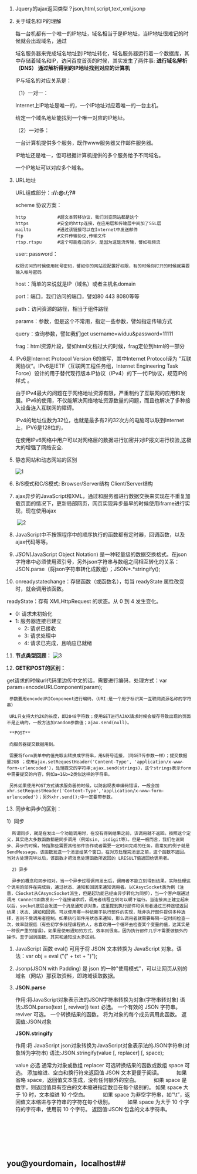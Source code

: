 1. Jquery的ajax返回类型？json,html,script,text,xml,jsonp

2. 关于域名和IP的理解

   每一台机都有一个唯一的IP地址，域名相当于是IP地址，当IP地址很难记的时候就会出现域名，通过

   域名服务器来完成域名地址到IP地址转化，域名服务器运行着一个数据库，其中存储着域名和IP，访问百度首页的时候，其实发生了两件事:  **进行域名解析 （DNS）     通过解析得到的IP地址找到对应的计算机**

   IP与域名的对应关系是：

   （1）一对一：

   Internet上IP地址是唯一的，一个IP地址对应着唯一的一台主机。

   给定一个域名地址能找到一个唯一对应的IP地址。

   （2）一对多：

   一台计算机提供多个服务，既作www服务器又作邮件服务器。

   IP地址还是唯一，但可根据计算机提供的多个服务给予不同域名。

   一个IP地址可以对应多个域名。

3. URL地址

   URL组成部分：**<scheme>://<user>:<password>@<host>:<port>/<path>;<params>?<query>#<frag>**

   scheme	协议方案：

   ```
   http            #超文本转移协议，我们浏览网站都是这个
   https           #安全的http连接，在应用层和传输层中间加了SSL层
   mailto          #通过该链接可以在Internet中发送邮件
   ftp             #文件传输协议,传输文件
   rtsp.rtspu      #这个可能看见的少，是因为这是流传输，譬如视频流
   ```

   user: password：

   ```
   权限访问的时候使用帐号密码，譬如你的网站没配置好权限，有的时候你打开的时候就需要输入帐号密码
   ```

   host：简单的来说就是IP（域名）或者主机名domain

   port：端口，我们访问的端口，譬如80 443 8080等等

   path：访问资源的路径，相当于组件路径

   params：参数，但是这个不常用，指定一些参数，譬如指定传输方式

   query：查询参数，譬如我们get username=widuu&password=11111

   frag：html资源片段，譬如html文档过大的时候，frag定位到html的一部分

4. IPv6是Internet Protocol Version 6的缩写，其中Internet Protocol译为 ”互联网协议“。IPv6是IETF（互联网工程任务组，Internet Engineering Task Force）设计的用于替代现行版本IP协议（IPv4）的下一代IP协议，规范IP的样式 。

   由于IPv4最大的问题在于网络地址资源有限，严重制约了互联网的应用和发展。IPv6的使用，不仅能解决网络地址资源数量的问题，而且也解决了多种接入设备连入互联网的障碍。

   IPv4的地址位数为32位，也就是最多有2的32次方的电脑可以联到Internet上，IPV6是128位的，

   在使用IPv6网络中用户可以对网络层的数据进行加密并对IP报文进行校验,这极大的增强了网络安全.

5. 静态网站和动态网站的区别

   ![1](C:\Users\wochu\Desktop\LearningNote\s_016ajax\1.png)

6. B/S模式和C/S模式:    Browser/Server结构      Client/Server结构

7. ajax异步的JavaScript和XML，通过和服务器进行数据交换来实现在不重复加载页面的情况下，更新局部网页，网页实现异步最早的时候使用iframe进行实现，现在使用ajax

   ​	 ![2](2.png)

8. JavaScript中不按照程序中的顺序执行的函数都有定时器，回调函数，以及ajax代码等等。

9. *JSON*(JavaScript Object Notation) 是一种轻量级的数据交换格式。在json字符串中必须使用双引号，另外json字符串与数组之间相互转化的关系：JSON.parse（将json字符串转化成数组）；JSON*.*stringify();

10. onreadystatechange：存储函数（或函数名），每当 readyState 属性改变时，就会调用该函数。

   readyState：存有 XMLHttpRequest 的状态。从 0 到 4 发生变化。

- 0: 请求未初始化
- 1: 服务器连接已建立
   - 2: 请求已接收
   - 3: 请求处理中
   - 4: 请求已完成，且响应已就绪

11. **节点类型回顾：**  ![3](3.png)

12. **GET和POST的区别：**

   get请求的时候url代码里边传中文的话，需要进行编码，处理方式：var param=encodeURLComponent(param);

     参数要用encodeURIComponent进行编码，（URI:是一个用于标识某一互联网资源名称的字符串）

     URL只支持大约2K的长度，即2048字符数；使用GET进行AJAX请求时候会缓存导致出现的页面不是正确的，一般方法加random参数值；ajax.send(null)。

     **POST**

     向服务器提交数据用到。

     需要将form表单中的值先取出转换成字符串，用&符号连接，（同GET传参数一样）；提交数据量2GB ；使用ajax.setRequestHeader('Content-Type', 'application/x-www-form-urlencoded')，处理提交的字符串;ajax.send(strings)，这个strings表示form中需要提交的内容，例如a=1&b=2类似这样的字符串。

     另外如果使用POST方式请求服务器的时候，以防出现表单编码错误，一般会加xhr.setRequestHeader('Content-Type','application/x-www-form-urlencoded')；另外xhr.send();中一定要带参数。

13. 同步和异步的区别：

   1）同步

      所谓同步，就是在发出一个功能调用时，在没有得到结果之前，该调用就不返回。按照这个定义，其实绝大多数函数都是同步调用（例如sin, isdigit等）。但是一般而言，我们在说同步、异步的时候，特指那些需要其他部件协作或者需要一定时间完成的任务。最常见的例子就是 SendMessage。该函数发送一个消息给某个窗口，在对方处理完消息之前，这个函数不返回。当对方处理完毕以后，该函数才把消息处理函数所返回的 LRESULT值返回给调用者。

      2）异步

      异步的概念和同步相对。当一个异步过程调用发出后，调用者不能立刻得到结果。实际处理这个调用的部件在完成后，通过状态、通知和回调来通知调用者。以CAsycSocket类为例（注意，CSocket从CAsyncSocket派生，但是起功能已经由异步转化为同步），当一个客户端通过调用 Connect函数发出一个连接请求后，调用者线程立刻可以朝下运行。当连接真正建立起来以后，socket底层会发送一个消息通知该对象。这里提到执行部件和调用者通过三种途径返回结果：状态、通知和回调。可以使用哪一种依赖于执行部件的实现，除非执行部件提供多种选择，否则不受调用者控制。如果执行部件用状态来通知，那么调用者就需要每隔一定时间检查一次，效率就很低（有些初学多线程编程的人，总喜欢用一个循环去检查某个变量的值，这其实是一种很严重的错误）。如果是使用通知的方式，效率则很高，因为执行部件几乎不需要做额外的操作。至于回调函数，其实和通知没太多区别。

1.  JavaScript 函数 eval() 可用于将 JSON 文本转换为 JavaScript 对象。语法：var obj = eval ("(" + txt + ")");

2.  Jsonp(JSON with Padding) 是 json 的一种"使用模式"，可以让网页从别的域名（网站）那获取资料，即跨域读取数据。

3.  **JSON.parse**

     作用:将JavaScript对象表示法的JSON字符串转换为对象(字符串转对象)
     语法:JSON.parse(text [, reviver])
     text 必选。 一个有效的 JSON 字符串。
     reviver 可选。 一个转换结果的函数。 将为对象的每个成员调用此函数。
     返回值:JSON对象 

     **JSON.stringify**

     作用:将 JavaScript json对象转换为JavaScript对象表示法的JSON字符串(对象转为字符串)
     语法:JSON.stringify(value [, replacer]   [, space);

     value 必选 通常为对象或数组
     replacer 可选转换结果的函数或数组
     space 可选。 添加缩进、空白和换行符来返回值 JSON 文本更便于阅读。
              如果省略 space，返回值文本生成，没有任何额外的空白。
              如果 space 是数字，则返回值具有空白的文本缩进指定数目在每个级别的。 如果 space 大于 10 时，文本缩进 10 个空白。
              如果 space 为非空字符串，如“\t”，返回值文本缩进与字符串的字符在每个级别。
              如果 space 为大于 10 个字符的字符串，使用前 10 个字符。
     返回值:JSON 包含的文本字符串。

     ​


   

   ​

   ​

## you@yourdomain，localhost##








